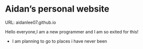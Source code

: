 # Aidan’s personal website
URL: aidanlee07.github.io
<!DOCTYPE html>
<html>
    <head>
      <title>Hello</title>
    </head>
    <body>
      <p>Hello everyone,I am a new programmer and I am so exited for this!</p>
      <ul>
      <li>I am planning to go to places i have never been</li>
      </ul>
    </body>

</html>

